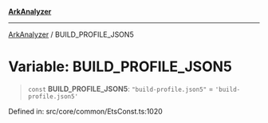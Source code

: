 [**ArkAnalyzer**](../README.md)

***

[ArkAnalyzer](../globals.md) / BUILD\_PROFILE\_JSON5

# Variable: BUILD\_PROFILE\_JSON5

> `const` **BUILD\_PROFILE\_JSON5**: `"build-profile.json5"` = `'build-profile.json5'`

Defined in: src/core/common/EtsConst.ts:1020
